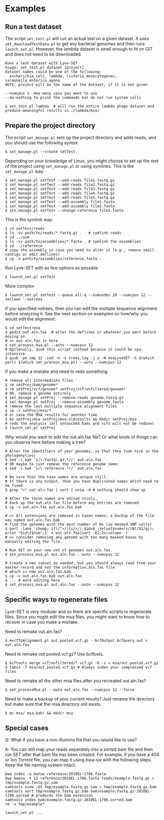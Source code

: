 Examples
========

Run a test dataset
------------------

The script `set_test.pl` will run an actual test on a given dataset. It uses `set_downloadTestData.pl` to get any bacterial genomes and then runs `launch_set.pl`.  However, the lambda dataset is small enough to fit on GIT and does not need to be downloaded.

    Runs a test dataset with Lyve-SET
    Usage: set_test.pl dataset [project]
    dataset names could be one of the following:
      escherichia_coli, lambda, listeria_monocytogenes, salmonella_enterica_agona
    NOTE: project will be the name of the dataset, if it is not given

    --numcpus 1  How many cpus you want to use
    --do-nothing To print the commands but do not run system calls

`$ set_test.pl lambda  # will run the entire lambda phage dataset and produce meaningful results in ./lambda/msa/`


Prepare the project directory
-----------------------------

The script `set_manage.pl` sets up the project directory and adds reads, and you should use the following syntax:
    
    $ set_manage.pl --create setTest

Depending on your knowledge of Linux, you might choose to set up the rest of the project using `set_manage.pl` or using symlinks.  This is the `set_manage.pl` way:

    $ set_manage.pl setTest --add-reads file1.fastq.gz
    $ set_manage.pl setTest --add-reads file2.fastq.gz
    $ set_manage.pl setTest --add-reads file3.fastq.gz
    $ set_manage.pl setTest --add-reads file4.fastq.gz
    $ set_manage.pl setTest --add-reads file5.fastq.gz
    $ set_manage.pl setTest --add-assembly file1.fasta
    $ set_manage.pl setTest --add-assembly file2.fasta
    $ set_manage.pl setTest --change-reference file3.fasta

This is the symlink way:

    $ cd setTest/reads
    $ ln -sv path/to/reads/*.fastq.gz .   # symlink reads
    $ cd ../asm
    $ ln -sv path/to/assemblies/*.fasta . # symlink the assemblies
    $ cd ../reference
    # copy the assembly in case you need to alter it (e.g., remove small contigs or edit deflines)
    $ cp -v path/to/assemblies/reference.fasta .

Run Lyve-SET with as few options as possible

    $ launch_set.pl setTest

More complex

    $ launch_set.pl setTest --queue all.q --numnodes 20 --numcpus 12 --noclean --notrees
    
If you specified notrees, then you can edit the multiple sequence alignment before analyzing it. See the next section on examples on how/why you would edit the alignment.

    $ cd setTest/msa
    $ gedit out.aln.fas  # alter the deflines or whatever you want before moving on
    # => out.aln.fas is here
    $ set_process_msa.pl --auto --numcpus 12
    # Optionally, qsub this script instead because it could be cpu-intensive
    $ qsub -pe smp 12 -cwd -V -o trees.log -j y -N msaLyveSET -S $(which perl) $(which set_process_msa.pl) --auto --numcpus 12

If you make a mistake and need to redo something:

    # remove all intermediate files
    $ rm setProj/bam/genome*
    $ rm setProj/vcf/genome* setProj/vcf/unfiltered/genome*
    # OR, remove a genome entirely
    $ set_manage.pl setProj --remove-reads genome.fastq.gz
    $ set_manage.pl setProj --remove-assembly genome.fasta
    # remove the last multiple sequence alignment files
    $ rm -r setProj/msa/*
    # or save the MSA results for another time
    $ mv setProj/msa setProj/msa.oldresults && mkdir setProj/msa
    # redo the analysis (all untouched bams and vcfs will not be redone)
    $ launch_set.pl setProj

Why would you want to edit the out.aln.fas file?  Or what kinds of things can you observe here before making a tree?
    
    # Alter the identifiers of your genomes, so that they look nice in the phylogeny(ies)
    $ sed -i.bak 's/\.fastq\.gz.*//' out.aln.fas
    # OR maybe to just remove the reference genome name:
    $ sed -i.bak 's/\-reference.*//' out.aln.fas

    # Be sure that the taxa names are unique still.
    # If there is any output, then you have duplicated names which need to be fixed.
    $ grep ">" out.aln.fas | sort | uniq -d # nothing should show up

    # After the taxon names are edited nicely,
    # back up the out.aln.fas file before any entries are removed
    $ cp -v out.aln.fas out.aln.fas.bak

    # => All extensions are removed in taxon names; a backup of the file was named out.aln.fas.bak
    # find the genomes with the most number of Ns (ie masked SNP calls)
    $ perl -lane 'chomp; if(/^>/){s/>//;$id=$_;}else{$num=(s/(N)/$1/gi); print "$id\t$num";}' < out.aln.fas|sort -k2,2n|column -t
    # => consider removing any genome with too many masked bases by manually editing the file.

    # Run SET on your new set of genomes out.aln.fas.
    $ set_process_msa.pl out.aln.fas --auto --numcpus 12
    
    # Create a new subset as needed, but you should always read from your master record and not the informative.aln.fas file
    # which is now out.aln.fas.bak
    $ cp -v out.aln.fas.bak out.aln.fas
    $ ... # more editing here
    $ set_process_msa.pl out.aln.fas --auto --numcpus 12


Specific ways to regenerate files
---------------------------------

Lyve-SET is very modular and so there are specific scripts to regenerate files.  Since you might edit the msa files, you might want to know how to recover in case you make a mistake.

Need to remake out.aln.fas?

    $ mvcfToAlignment.pl out.pooled.vcf.gz --bcfOutput bcfquery.out > out.aln.fas

Need to remake out.pooled.vcf.gz? Use bcftools.

    $ bcftools merge vcf/unfiltered/*.vcf.gz -O -z > msa/out.pooled.vcf.gz
    $ tabix -f msa/out.pooled.vcf.gz # Always index your compressed vcf files

Need to remake all the other msa files after you recreated out.aln.fas?
  
    $ set_processMsa.pl --auto out.aln.fas --numcpus 12 --force

Need to make a backup of your current results? Just rename the directory but make sure that the msa directory still exists.

    $ mv msa/ msa.bak/ && mkdir msa

Special cases
-------------

Q: What if you have a non-Illumina file that you would like to use?

A: You can still map your reads separately into a sorted bam file and then run SET after that bam file has been created.  For example, if you have a 454 or Ion Torrent file, you can map it using bwa-sw with the following steps.  Keep the file naming system intact.

    bwa index -a bwtsw reference/2010EL-1786.fasta
    bwa bwasw -t 12 reference/2010EL-1786.fasta reads/example.fastq.gz > tmp/example.fastq.gz.sam
    samtools view -bS tmp/example.fastq.gz.sam > tmp/example.fastq.gz.bam
    samtools sort tmp/example.fastq.gz.bam bam/example.fastq.gz-2010EL-1786.sorted # produces the bam extension
    samtools index bam/example.fastq.gz-2010EL-1786.sorted.bam
    rm -v tmp/example*
    
    launch_set.pl ...
